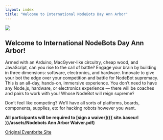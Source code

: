 ```yaml
---
layout: index
title: "Welcome to International NodeBots Day Ann Arbor"
---
```


<img class="logo intro-logo" src="{{ site.baseurl }}/assets/nodebots.day.png" />

## Welcome to International NodeBots Day Ann Arbor!

Armed with an Arduino, MacGyver-like circuitry, cheap wood, and JavaScript, can you rise to the call of battle? Engage your brain by building in three dimensions: software, electronics, and hardware. Innovate to give your bot the edge over your competition and battle for NodeBot supremacy. This is an all-day, hands-on, immersive experience. You don’t need to have any Node.js, hardware, or electronics experience — there will be coaches and pairs to work with you! Whose NodeBot will reign supreme?

Don’t feel like competing? We’ll have all sorts of platforms, boards, components, supplies, etc for hacking robots however you want.

**All participants will be required to [sign a waiver]({{ site.baseurl }}/assets/Nodebots Ann Arbor Waiver.pdf)**

[Original Eventbrite Site](https://www.eventbrite.com/e/international-nodebots-day-ann-arbor-tickets-17186577516)

<!--
For more photos and musings, follow us on twitter! <a href="http://twitter.com/nodebots_cm"><i class="fa fa-twitter-square fa-2x"></i> @nodebots_cm</a>

We also have a Chat Room! [![Gitter](https://badges.gitter.im/Join%20Chat.svg)](https://gitter.im/BrianGenisio/codemash-nodebots-docs?utm_source=badge&utm_medium=badge&utm_campaign=pr-badge)
-->
